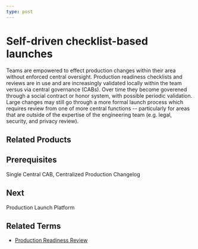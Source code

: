 ```yaml
---
type: post
---
```

# Self-driven checklist-based launches

Teams are empowered to effect production changes within their area without enforced central oversight. Production readiness checklists and reviews are in use and are increasingly validated locally within the team versus via central governance (CABs). Over time they become goverened through a social contract or honor system, with possible periodic validation. Large changes may still go through a more formal launch process which requires review from one of more central functions -- particularly for areas that are outside of the expertise of the engineering team (e.g. legal, security, and privacy review).

## Related Products

## Prerequisites

Single Central CAB, Centralized Production Changelog

## Next

Production Launch Platform

## Related Terms

* [Production Readiness Review](https://sre.google/sre-book/evolving-sre-engagement-model/#the-prr-model-DVsGhWZ)